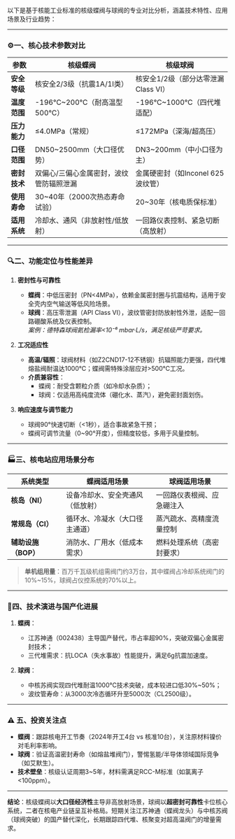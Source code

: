 以下是基于核能工业标准的核级蝶阀与球阀的专业对比分析，涵盖技术特性、应用场景及行业趋势：

---

### ⚙️ ​**一、核心技术参数对比**​

|​**参数**​|​**核级蝶阀**​|​**核级球阀**​|
|---|---|---|
|​**安全等级**​|核安全2/3级（抗震1A/1I类）|核安全1/2级（部分达零泄漏Class VI）|
|​**温度范围**​|-196℃~200℃（耐高温型500℃）|-196℃~1000℃（四代堆适配）|
|​**压力能力**​|≤4.0MPa（常规）|≤172MPa（深海/超高压）|
|​**口径范围**​|DN50~2500mm（大口径优势）|DN3~200mm（中小口径为主）|
|​**密封技术**​|双偏心/三偏心金属密封，波纹管防辐照泄漏|金属硬密封（如Inconel 625波纹管）|
|​**使用寿命**​|30~40年（2000次热态寿命试验）|20~30年（核电质保标准）|
|​**适用系统**​|冷却水、通风（非放射性/低放射）|一回路仪表控制、紧急切断（高放射）|

---

### 🔍 ​**二、功能定位与性能差异**​

1. ​**密封性与可靠性**​
    
    - ​**蝶阀**​：中低压密封（PN<4MPa），依赖金属密封圈与抗震结构，适用于安全壳内空气输送等低风险场景。
    - ​**球阀**​：高压零泄漏（API Class VI），波纹管密封防放射性外泄，适配一回路硼酸系统及仪表控制。  
        _案例：德特森球阀氦检漏率<10⁻⁶ mbar·L/s，满足核级严苛要求。_
2. ​**工况适应性**​
    
    - ​**高温/辐照**​：球阀材料（如Z2CND17-12不锈钢）抗辐照能力更强，四代堆熔盐阀耐温达1000℃；蝶阀需特殊涂层应对>500℃工况。
    - ​**介质兼容性**​：
        - 蝶阀：耐受含颗粒介质（如冷却水杂质）；
        - 球阀：仅适用高纯度流体（硼化水、蒸汽），避免密封面划伤。
3. ​**响应速度与调节能力**​
    
    - 球阀90°快速切断（<1秒），适合事故紧急干预；
    - 蝶阀可调节流量（0~90°开度），但精度较低，多用于风量控制。

---

### 🏭 ​**三、核电站应用场景分布**​

|​**系统类型**​|​**蝶阀适用场景**​|​**球阀适用场景**​|
|---|---|---|
|​**核岛（NI）​**​|设备冷却水、安全壳通风（低放射）|一回路仪表根阀、应急硼注入|
|​**常规岛（CI）​**​|循环水、冷凝水（大口径主通道）|蒸汽疏水、高精度流量控制|
|​**辅助设施（BOP）​**|消防水、厂用水（低成本需求）|燃料处理系统（高密封要求）|

> ​**单机组用量**​：百万千瓦级机组需阀门约3万台，其中蝶阀占冷却系统阀门的10%~15%，球阀占仪控系统的70%以上。

---

### 🚀 ​**四、技术演进与国产化进展**​

1. ​**蝶阀**​：
    
    - 江苏神通（002438）主导国产替代，市占率超90%，突破双偏心金属密封技术；
    - 三代堆需求：抗LOCA（失水事故）性能提升，满足6g抗震加速度。
2. ​**球阀**​：
    
    - 中核苏阀实现四代堆耐温1000℃技术突破，成本较进口低30%~50%；
    - 波纹管寿命：从3000次冷态循环升至5000次（CL2500级）。

---

### ⚠️ ​**五、投资关注点**​

- ​**蝶阀**​：跟踪核电开工节奏（2024年开工4台 vs 核准10台），关注原材料镍价对毛利率影响。
- ​**球阀**​：验证高温密封寿命（如熔盐堆阀门），警惕氢能/半导体领域国际竞争（如艾默生）。
- ​**技术壁垒**​：核级认证周期3~5年，材料需满足RCC-M标准（如氯离子<100ppm）。

---

​**结论**​：核级蝶阀以**大口径经济性**主导非高放射场景，球阀以**超密封可靠性**卡位核心系统，二者在核电产业链呈互补格局。短期关注江苏神通（蝶阀龙头）与中核苏阀（球阀突破）的国产替代深化，长期跟踪四代堆、核聚变对超高温阀门的增量需求。